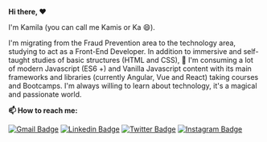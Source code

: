 **Hi there, :heart:**

I'm Kamila (you can call me Kamis or Ka 😄).

I'm migrating from the Fraud Prevention area to the technology area, 
studying to act as a Front-End Developer. 
In addition to immersive and self-taught studies of basic structures (HTML and CSS), 
🌱 I'm consuming a lot of modern Javascript (ES6 +) and Vanilla Javascript content with 
its main frameworks and libraries (currently Angular, Vue and React) 
taking courses and Bootcamps.
 I'm always willing to learn about technology, it's a magical and passionate world.

**📫 How to reach me:**

[![Gmail Badge](https://img.shields.io/badge/-vkamila.almeida@gmail.com-red?style=flat-square&logo=Gmail&logoColor=white&link=mailto:vkamila.almeida@gmail.com)](mailto:vkamila.almeida@gmail.com)
[![Linkedin Badge](https://img.shields.io/badge/-LinkedIn-blue?style=flat-square&logo=Linkedin&logoColor=white&link=https://www.linkedin.com/in/kamila-vieira/)](https://www.linkedin.com/in/kamila-vieira/)
[![Twitter Badge](https://img.shields.io/badge/-_akamis-blue?style=flat-square&labelColor=blue&logo=twitter&logoColor=white&link=https://twitter.com/_akamis)](https://twitter.com/_akamis)
[![Instagram Badge](https://img.shields.io/badge/-@kaahvieiraalmeida-D123BA?style=flat-square&logo=instagram&logoColor=white&link=https://www.instagram.com/kaahvieiraalmeida)](https://www.instagram.com/kaahvieiraalmeida/)

